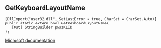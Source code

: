 ## GetKeyboardLayoutName

```
[DllImport("user32.dll", SetLastError = true, CharSet = CharSet.Auto)]
public static extern bool GetKeyboardLayoutName(
   [Out] StringBuilder pwszKLID
);
```

[Microsoft documentation](TODO)
